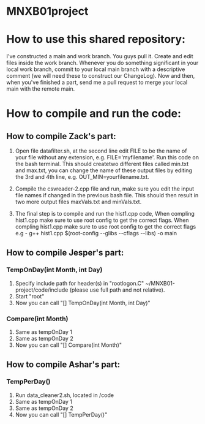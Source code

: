 # MNXB01project


# How to use this shared repository:
I've constructed a main and work branch. You guys pull it. Create and edit files inside the work branch.  Whenever you do something significant in your local work branch, commit to your local main branch with a descriptive comment (we will need these to construct our ChangeLog). Now and then, when you've finished a part, send me a pull request to merge your local main with the remote main.



# How to compile and run the code:

## How to compile Zack's part:

1. Open file datafilter.sh, at the second line edit FILE to be the name of your file without any extension, e.g. FILE='myfilename'. Run this code on the bash terminal. This should createtwo different files called min.txt and max.txt, you can change the name of these output files by editing the 3rd and 4th line, e.g. OUT_MIN=yourfilename.txt.

2. Compile the csvreader-2.cpp file and run, make sure you edit the input file names if changed in the previous bash file. This should then result in two more output files maxVals.txt and minVals.txt. 

3. The final step is to compile and run the hist1.cpp code, When compling hist1.cpp make sure to use root config to get the correct flags. When compling hist1.cpp make sure to use root config to get the correct flags
 e.g - g++ hist1.cpp $(root-config --glibs --cflags --libs) -o main 
     
## How to compile Jesper's part:

### TempOnDay(int Month, int Day)
1. Specify include path for header(s) in "rootlogon.C" ~/MNXB01-project/code/include (please use full path and not relative).
2. Start "root"
3. Now you can call "[] TempOnDay(int Month, int Day)"

### Compare(int Month)
1. Same as tempOnDay 1
2. Same as tempOnDay 2
3. Now you can call "[] Compare(int Month)"

## How to compile Ashar's part:

### TempPerDay()
1. Run data_cleaner2.sh, located in /code
2. Same as tempOnDay 1
3. Same as tempOnDay 2
4. Now you can call "[] TempPerDay()"
